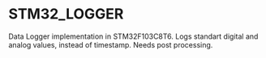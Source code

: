 # STM32_LOGGER
Data Logger implementation in STM32F103C8T6.
Logs standart digital and analog values, instead of timestamp. 
Needs post processing.
